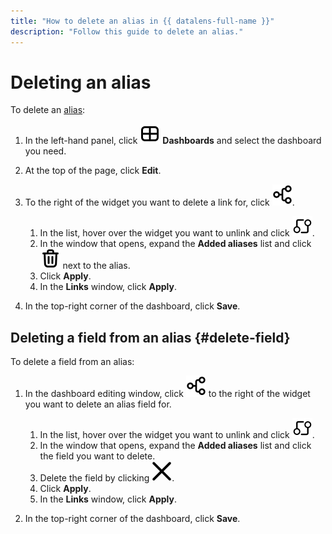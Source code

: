 ```yaml
---
title: "How to delete an alias in {{ datalens-full-name }}"
description: "Follow this guide to delete an alias."
---
```


# Deleting an alias

To delete an [alias](../../dashboard/link.md#alias):


1. In the left-hand panel, click ![image](../../../_assets/console-icons/layout-cells-large.svg) **Dashboards** and select the dashboard you need.
1. At the top of the page, click **Edit**.
1. To the right of the widget you want to delete a link for, click ![image](../../../_assets/datalens/links.svg).

   1. In the list, hover over the widget you want to unlink and click ![image](../../../_assets/datalens/aliases.svg).
   1. In the window that opens, expand the **Added aliases** list and click ![image](../../../_assets/console-icons/trash-bin.svg) next to the alias.
   1. Click **Apply**.
   1. In the **Links** window, click **Apply**.

1. In the top-right corner of the dashboard, click **Save**.

## Deleting a field from an alias {#delete-field}

To delete a field from an alias:

1. In the dashboard editing window, click ![image](../../../_assets/datalens/links.svg) to the right of the widget you want to delete an alias field for.

   1. In the list, hover over the widget you want to unlink and click ![image](../../../_assets/datalens/aliases.svg).
   1. In the window that opens, expand the **Added aliases** list and click the field you want to delete.
   1. Delete the field by clicking ![image](../../../_assets/datalens/cross.svg).
   1. Click **Apply**.
   1. In the **Links** window, click **Apply**.

1. In the top-right corner of the dashboard, click **Save**.
